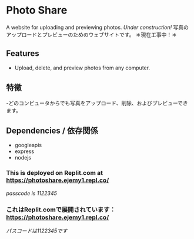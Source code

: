 # Photo Share
A website for uploading and previewing photos.
*Under construction!*
写真のアップロードとプレビューのためのウェブサイトです。
＊現在工事中！＊

## Features
- Upload, delete, and preview photos from any computer.

## 特徴
-どのコンピュータからでも写真をアップロード、削除、およびプレビューできます。

## Dependencies / 依存関係
- googleapis
- express
- nodejs

### This is deployed on Replit.com at https://photoshare.ejemy1.repl.co/
*passcode is 1122345*

### これはReplit.comで展開されています：https://photoshare.ejemy1.repl.co/
*パスコードは1122345です*
